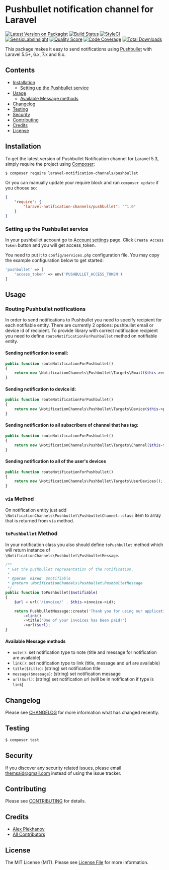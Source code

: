 # Pushbullet notification channel for Laravel

[![Latest Version on Packagist](https://img.shields.io/packagist/v/laravel-notification-channels/pushbullet.svg?style=flat-square)](https://packagist.org/packages/laravel-notification-channels/pushbullet)
[![Build Status](https://img.shields.io/travis/laravel-notification-channels/pushbullet/master.svg?style=flat-square)](https://travis-ci.org/laravel-notification-channels/pushbullet)
[![StyleCI](https://styleci.io/repos/65558300/shield)](https://styleci.io/repos/65558300)
[![SensioLabsInsight](https://img.shields.io/sensiolabs/i/2283805a-e7cc-4e83-8cda-b91b8336cb57.svg?style=flat-square)](https://insight.sensiolabs.com/projects/2283805a-e7cc-4e83-8cda-b91b8336cb57)
[![Quality Score](https://img.shields.io/scrutinizer/g/laravel-notification-channels/pushbullet.svg?style=flat-square)](https://scrutinizer-ci.com/g/laravel-notification-channels/pushbullet)
[![Code Coverage](https://img.shields.io/scrutinizer/coverage/g/laravel-notification-channels/pushbullet/master.svg?style=flat-square)](https://scrutinizer-ci.com/g/laravel-notification-channels/pushbullet/?branch=master)
[![Total Downloads](https://img.shields.io/packagist/dt/laravel-notification-channels/pushbullet.svg?style=flat-square)](https://packagist.org/packages/laravel-notification-channels/pushbullet)

This package makes it easy to send notifications using [Pushbullet](http://pushbullet.com) with Laravel 5.5+, 6.x, 7.x and 8.x.

## Contents

- [Installation](#installation)
    - [Setting up the Pushbullet service](#setting-up-the-pushbullet-service)
- [Usage](#usage)
    - [Available Message methods](#available-message-methods)
- [Changelog](#changelog)
- [Testing](#testing)
- [Security](#security)
- [Contributing](#contributing)
- [Credits](#credits)
- [License](#license)


## Installation

To get the latest version of Pushbullet Notification channel for Laravel 5.3, simply require the project using [Composer](https://getcomposer.org):

```bash
$ composer require laravel-notification-channels/pushbullet
```

Or you can manually update your require block and run `composer update` if you choose so:

```json
{
    "require": {
        "laravel-notification-channels/pushbullet": "^1.0"
    }
}
```

### Setting up the Pushbullet service

In your pushbullet account go to [Account settings](https://www.pushbullet.com/#settings/account) page. Click `Create Access Token` button and you will get access_token.

You need to put it to `config/services.php` configuration file. You may copy the example configuration below to get started:
```php
'pushbullet' => [
    'access_token' => env('PUSHBULLET_ACCESS_TOKEN')
]
```

## Usage

### Routing Pushbullet notifications
In order to send notifications to Pushbullet you need to specify recipient for each notifiable entity. There are currently 2 options: pushbullet email or device id of recipient.
To provide library with correct notification recipient you need to define `routeNotificationForPushbullet` method on notifiable entity.

#### Sending notification to email:
```php
public function routeNotificationForPushbullet()
{
    return new \NotificationChannels\Pushbullet\Targets\Email($this->email);
}
```

#### Sending notification to device id:
```php
public function routeNotificationForPushbullet()
{
    return new \NotificationChannels\Pushbullet\Targets\Device($this->pushbullet_device_id);
}
```

#### Sending notification to all subscribers of channel that has tag:
```php
public function routeNotificationForPushbullet()
{
    return new \NotificationChannels\Pushbullet\Targets\Channel($this->channel_tag);
}
```

#### Sending notification to all of the user's devices
```php
public function routeNotificationForPushbullet()
{
    return new \NotificationChannels\Pushbullet\Targets\UserDevices();
}
```

### `via` Method
On notification entity just add `\NotificationChannels\Pushbullet\PushbulletChannel::class` item to array that is returned from `via` method.

### `toPushbullet` Method
In your notification class you also should define `toPushbullet` method which will return instance of `\NotificationChannels\Pushbullet\PushbulletMessage`.
```php
/**
 * Get the pushbullet representation of the notification.
 *
 * @param  mixed  $notifiable
 * @return \NotificationChannels\Pushbullet\PushbulletMessage
 */
public function toPushbullet($notifiable)
{
    $url = url('/invoice/' . $this->invoice->id);

    return PushbulletMessage::create('Thank you for using our application!')
        ->link()
        ->title('One of your invoices has been paid!')
        ->url($url);
}
```

#### Available Message methods
- `note()`: set notification type to note (title and message for notification are available)
- `link()`: set notification type to link (title, message and url are available)
- `title($title)`: (string) set notification title
- `message($message)`: (string) set notification message
- `url($url)`: (string) set notification url (will be in notification if type is `link`)

## Changelog

Please see [CHANGELOG](CHANGELOG.md) for more information what has changed recently.

## Testing

``` bash
$ composer test
```

## Security

If you discover any security related issues, please email themsaid@gmail.com instead of using the issue tracker.

## Contributing

Please see [CONTRIBUTING](CONTRIBUTING.md) for details.

## Credits

- [Alex Plekhanov](https://github.com/alexsoft)
- [All Contributors](../../contributors)

## License

The MIT License (MIT). Please see [License File](LICENSE.md) for more information.
